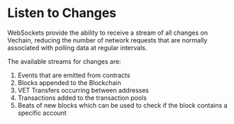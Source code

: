 # Listen to Changes

WebSockets provide the ability to receive a stream of all changes on Vechain, reducing the number of network requests that are normally associated with polling data at regular intervals.

The available streams for changes are:

1. Events that are emitted from contracts
2. Blocks appended to the Blockchain
3. VET Transfers occurring between addresses
4. Transactions added to the transaction pools
5. Beats of new blocks which can be used to check if the block contains a specific account
